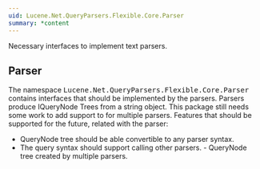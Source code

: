 ```yaml
---
uid: Lucene.Net.QueryParsers.Flexible.Core.Parser
summary: *content
---
```


<!--
 Licensed to the Apache Software Foundation (ASF) under one or more
 contributor license agreements.  See the NOTICE file distributed with
 this work for additional information regarding copyright ownership.
 The ASF licenses this file to You under the Apache License, Version 2.0
 (the "License"); you may not use this file except in compliance with
 the License.  You may obtain a copy of the License at

     http://www.apache.org/licenses/LICENSE-2.0

 Unless required by applicable law or agreed to in writing, software
 distributed under the License is distributed on an "AS IS" BASIS,
 WITHOUT WARRANTIES OR CONDITIONS OF ANY KIND, either express or implied.
 See the License for the specific language governing permissions and
 limitations under the License.
-->


Necessary interfaces to implement text parsers.

## Parser

The namespace <tt>Lucene.Net.QueryParsers.Flexible.Core.Parser</tt> contains interfaces that should be implemented by the parsers. Parsers produce IQueryNode Trees from a string object. This package still needs some work to add support to for multiple parsers. Features that should be supported for the future, related with the parser:

- QueryNode tree should be able convertible to any parser syntax.
- The query syntax should support calling other parsers. - QueryNode tree created by multiple parsers. 